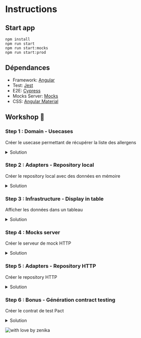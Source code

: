 # Instructions

## Start app

```
npm install
npm run start
npm run start:mocks
npm run start:prod
```

## Dépendances

- Framework: [Angular](https://angular.io/)
- Test: [Jest](https://jestjs.io/fr/)
- E2E: [Cypress](https://www.cypress.io/)
- Mocks Server: [Mocks](https://www.mocks-server.org/)
- CSS: [Angular Material](https://material.angular.io/)

## Workshop 🚀️

### Step 1 : Domain - Usecases

Créer le usecase permettant de récupérer la liste des allergens

<details>
  <summary>Solution</summary>
  https://github.com/Zenika/grenoble-hands-on-front-angular-mocks-backend/compare/master...step-1
</details>

### Step 2 : Adapters - Repository local

Créer le repository local avec des données en mémoire

<details>
  <summary>Solution</summary>
  https://github.com/Zenika/grenoble-hands-on-front-angular-mocks-backend/compare/step-1...step-2
</details>

### Step 3 : Infrastructure - Display in table

Afficher les données dans un tableau

<details>
  <summary>Solution</summary>
  https://github.com/Zenika/grenoble-hands-on-front-angular-mocks-backend/compare/step-2...step-3
</details>

### Step 4 : Mocks server

Créer le serveur de mock HTTP

<details>
  <summary>Solution</summary>
  https://github.com/Zenika/grenoble-hands-on-front-angular-mocks-backend/compare/step-3...step-4
</details>

### Step 5 : Adapters - Repository HTTP

Créer le repository HTTP

<details>
  <summary>Solution</summary>
  https://github.com/Zenika/grenoble-hands-on-front-angular-mocks-backend/compare/step-4...step-5
</details>

### Step 6 : Bonus - Génération contract testing

Créer le contrat de test Pact

<details>
  <summary>Solution</summary>
  https://github.com/Zenika/grenoble-hands-on-front-angular-mocks-backend/compare/step-5...step-6
</details>


![with love by zenika](https://img.shields.io/badge/With%20%E2%9D%A4%EF%B8%8F%20by-Zenika-b51432.svg?link=https://oss.zenika.com)
